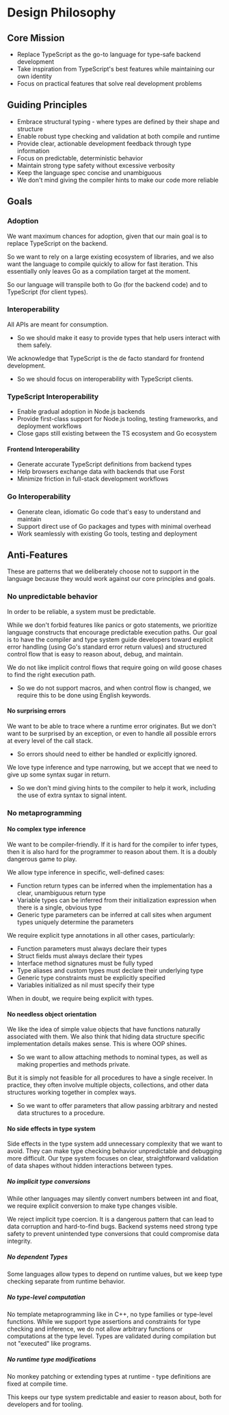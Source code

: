 # Design Philosophy

## Core Mission

- Replace TypeScript as the go-to language for type-safe backend development
- Take inspiration from TypeScript's best features while maintaining our own identity
- Focus on practical features that solve real development problems

## Guiding Principles

- Embrace structural typing - where types are defined by their shape and structure
- Enable robust type checking and validation at both compile and runtime
- Provide clear, actionable development feedback through type information
- Focus on predictable, deterministic behavior
- Maintain strong type safety without excessive verbosity
- Keep the language spec concise and unambiguous
- We don't mind giving the compiler hints to make our code more reliable

## Goals

### Adoption

We want maximum chances for adoption, given that our main goal is to replace TypeScript on the backend.

So we want to rely on a large existing ecosystem of libraries, and we also want the language to compile quickly to allow for fast iteration. This essentially only leaves Go as a compilation target at the moment.

So our language will transpile both to Go (for the backend code) and to TypeScript (for client types).

### Interoperability

All APIs are meant for consumption.

- So we should make it easy to provide types that help users interact with them safely.

We acknowledge that TypeScript is the de facto standard for frontend development.

- So we should focus on interoperability with TypeScript clients.

### TypeScript Interoperability

- Enable gradual adoption in Node.js backends
- Provide first-class support for Node.js tooling, testing frameworks, and deployment workflows
- Close gaps still existing between the TS ecosystem and Go ecosystem

#### Frontend Interoperability

- Generate accurate TypeScript definitions from backend types
- Help browsers exchange data with backends that use Forst
- Minimize friction in full-stack development workflows

### Go Interoperability

- Generate clean, idiomatic Go code that's easy to understand and maintain
- Support direct use of Go packages and types with minimal overhead
- Work seamlessly with existing Go tools, testing and deployment

## Anti-Features

These are patterns that we deliberately choose not to support in the language because they would work against our core principles and goals.

### No unpredictable behavior

In order to be reliable, a system must be predictable.

While we don't forbid features like panics or goto statements, we prioritize language constructs that encourage predictable execution paths. Our goal is to have the compiler and type system guide developers toward explicit error handling (using Go's standard error return values) and structured control flow that is easy to reason about, debug, and maintain.

We do not like implicit control flows that require going on wild goose chases to find the right execution path.

- So we do not support macros, and when control flow is changed, we require this to be done using English keywords.

#### No surprising errors

We want to be able to trace where a runtime error originates. But we don't want to be surprised by an exception, or even to handle all possible errors at every level of the call stack.

- So errors should need to either be handled or explicitly ignored.

We love type inference and type narrowing, but we accept that we need to give up some syntax sugar in return.

- So we don't mind giving hints to the compiler to help it work, including the use of extra syntax to signal intent.

### No metaprogramming

#### No complex type inference

We want to be compiler-friendly. If it is hard for the compiler to infer types, then it is also hard for the programmer to reason about them. It is a doubly dangerous game to play.

We allow type inference in specific, well-defined cases:

- Function return types can be inferred when the implementation has a clear, unambiguous return type
- Variable types can be inferred from their initialization expression when there is a single, obvious type
- Generic type parameters can be inferred at call sites when argument types uniquely determine the parameters

We require explicit type annotations in all other cases, particularly:

- Function parameters must always declare their types
- Struct fields must always declare their types
- Interface method signatures must be fully typed
- Type aliases and custom types must declare their underlying type
- Generic type constraints must be explicitly specified
- Variables initialized as nil must specify their type

When in doubt, we require being explicit with types.

#### No needless object orientation

We like the idea of simple value objects that have functions naturally associated with them. We also think that hiding data structure specific implementation details makes sense. This is where OOP shines.

- So we want to allow attaching methods to nominal types, as well as making properties and methods private.

But it is simply not feasible for all procedures to have a single receiver. In practice, they often involve multiple objects, collections, and other data structures working together in complex ways.

- So we want to offer parameters that allow passing arbitrary and nested data structures to a procedure.

#### No side effects in type system

Side effects in the type system add unnecessary complexity that we want to avoid. They can make type checking behavior unpredictable and debugging more difficult. Our type system focuses on clear, straightforward validation of data shapes without hidden interactions between types.

##### No implicit type conversions

While other languages may silently convert numbers between int and float, we require explicit conversion to make type changes visible.

We reject implicit type coercion. It is a dangerous pattern that can lead to data corruption and hard-to-find bugs. Backend systems need strong type safety to prevent unintended type conversions that could compromise data integrity.

##### No dependent Types

Some languages allow types to depend on runtime values, but we keep type checking separate from runtime behavior.

##### No type-level computation

No template metaprogramming like in C++, no type families or type-level functions. While we support type assertions and constraints for type checking and inference, we do not allow arbitrary functions or computations at the type level. Types are validated during compilation but not "executed" like programs.

##### No runtime type modifications

No monkey patching or extending types at runtime - type definitions are fixed at compile time.

This keeps our type system predictable and easier to reason about, both for developers and for tooling.
